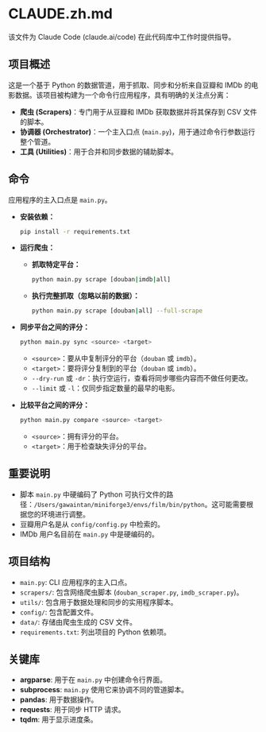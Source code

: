# CLAUDE.zh.md

该文件为 Claude Code (claude.ai/code) 在此代码库中工作时提供指导。

## 项目概述

这是一个基于 Python 的数据管道，用于抓取、同步和分析来自豆瓣和 IMDb 的电影数据。该项目被构建为一个命令行应用程序，具有明确的关注点分离：

-   **爬虫 (Scrapers)**：专门用于从豆瓣和 IMDb 获取数据并将其保存到 CSV 文件的脚本。
-   **协调器 (Orchestrator)**：一个主入口点 (`main.py`)，用于通过命令行参数运行整个管道。
-   **工具 (Utilities)**：用于合并和同步数据的辅助脚本。

## 命令

应用程序的主入口点是 `main.py`。

-   **安装依赖：**
    ```bash
    pip install -r requirements.txt
    ```

-   **运行爬虫：**
    -   **抓取特定平台：**
        ```bash
        python main.py scrape [douban|imdb|all]
        ```
    -   **执行完整抓取（忽略以前的数据）：**
        ```bash
        python main.py scrape [douban|all] --full-scrape
        ```

-   **同步平台之间的评分：**
    ```bash
    python main.py sync <source> <target>
    ```
    -   `<source>`：要从中复制评分的平台（`douban` 或 `imdb`）。
    -   `<target>`：要将评分复制到的平台（`douban` 或 `imdb`）。
    -   `--dry-run` 或 `-dr`：执行空运行，查看将同步哪些内容而不做任何更改。
    -   `--limit` 或 `-l`：仅同步指定数量的最早的电影。

-   **比较平台之间的评分：**
    ```bash
    python main.py compare <source> <target>
    ```
    -   `<source>`：拥有评分的平台。
    -   `<target>`：用于检查缺失评分的平台。

## 重要说明

-   脚本 `main.py` 中硬编码了 Python 可执行文件的路径：`/Users/gawaintan/miniforge3/envs/film/bin/python`。这可能需要根据您的环境进行调整。
-   豆瓣用户名是从 `config/config.py` 中检索的。
-   IMDb 用户名目前在 `main.py` 中是硬编码的。

## 项目结构

-   `main.py`: CLI 应用程序的主入口点。
-   `scrapers/`: 包含网络爬虫脚本 (`douban_scraper.py`, `imdb_scraper.py`)。
-   `utils/`: 包含用于数据处理和同步的实用程序脚本。
-   `config/`: 包含配置文件。
-   `data/`: 存储由爬虫生成的 CSV 文件。
-   `requirements.txt`: 列出项目的 Python 依赖项。

## 关键库

-   **argparse**: 用于在 `main.py` 中创建命令行界面。
-   **subprocess**: `main.py` 使用它来协调不同的管道脚本。
-   **pandas**: 用于数据操作。
-   **requests**: 用于同步 HTTP 请求。
-   **tqdm**: 用于显示进度条。

